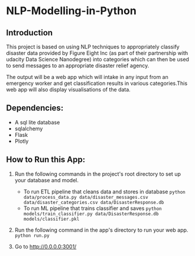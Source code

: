 # NLP-Modelling-in-Python

## Introduction
This project is based on using NLP techniques to appropriately classify disaster data provided by Figure Eight Inc (as part of their partnership with udacity Data Science Nanodegree) into categories which can then be used to send messages to an appropriate disaster relief agency.

The output will be a web app which will intake in any input from an emergency worker and get classification results in various categories.This web app will also display visualisations of the data.

## Dependencies:
- A sql lite database
- sqlalchemy
- Flask 
- Plotly

## How to Run this App:

1. Run the following commands in the project's root directory to set up your database and model.

    - To run ETL pipeline that cleans data and stores in database
        `python data/process_data.py data/disaster_messages.csv data/disaster_categories.csv data/DisasterResponse.db`
    - To run ML pipeline that trains classifier and saves
        `python models/train_classifier.py data/DisasterResponse.db models/classifier.pkl`

2. Run the following command in the app's directory to run your web app.
    `python run.py`

3. Go to http://0.0.0.0:3001/
